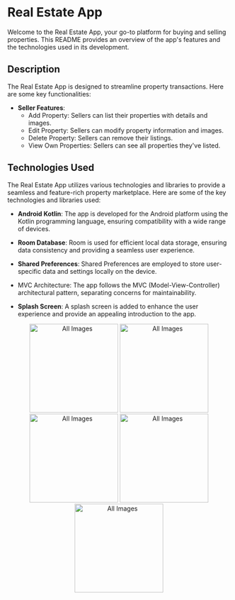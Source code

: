 # Real Estate App

Welcome to the Real Estate App, your go-to platform for buying and selling properties. This README provides an overview of the app's features and the technologies used in its development.

## Description

The Real Estate App is designed to streamline property transactions. Here are some key functionalities:

- **Seller Features**:
  - Add Property: Sellers can list their properties with details and images.
  - Edit Property: Sellers can modify property information and images.
  - Delete Property: Sellers can remove their listings.
  - View Own Properties: Sellers can see all properties they've listed.

  
## Technologies Used

The Real Estate App utilizes various technologies and libraries to provide a seamless and feature-rich property marketplace. Here are some of the key technologies and libraries used:

- **Android Kotlin**: The app is developed for the Android platform using the Kotlin programming language, ensuring compatibility with a wide range of devices.

- **Room Database**: Room is used for efficient local data storage, ensuring data consistency and providing a seamless user experience.

- **Shared Preferences**: Shared Preferences are employed to store user-specific data and settings locally on the device.

- MVC Architecture: The app follows the MVC (Model-View-Controller) architectural pattern, separating concerns for maintainability.

- **Splash Screen**: A splash screen is added to enhance the user experience and provide an appealing introduction to the app.


 <p align="center">
    <img src="https://github.com/Saad-Zaman1/RealState-App/assets/88928048/b231e54b-8607-4ccf-b0bc-783ea6938198" alt="All Images" width="200" />
  <img src="https://github.com/Saad-Zaman1/RealState-App/assets/88928048/ae604166-6004-4a52-8d80-18ce7572f176" alt="All Images" width="200" />
  <img src="https://github.com/Saad-Zaman1/RealState-App/assets/88928048/5223802a-8794-46ab-97ad-50217ede7b12" alt="All Images" width="200" />
   <img src="https://github.com/Saad-Zaman1/RealState-App/assets/88928048/5637724d-2433-420a-b765-63ba9ea338c0" alt="All Images" width="200" />
    <img src="https://github.com/Saad-Zaman1/RealState-App/assets/88928048/1698f4f7-0be6-4296-a053-a6cbb6acd330" alt="All Images" width="200" />
</p>  









